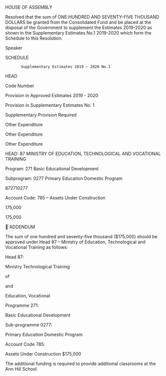 HOUSE OF ASSEMBLY

Resolved  that  the  sum  of  ONE  HUNDRED  AND  SEVENTY-FIVE  THOUSAND  DOLLARS  be
granted  from  the  Consolidated  Fund  and  be  placed  at  the  disposal  of  the  Government  to
supplement the Estimates 2019-2020 as shown in the Supplementary Estimates No.1 2019-2020
which form the Schedule to this Resolution.

Speaker

SCHEDULE

           Supplementary Estimates 2019 – 2020 No.1

HEAD

Code
Number

Provision in
Approved
Estimates
2019 - 2020

Provision in
Supplementary
Estimates
No. 1

Supplementary
Provision
Required

Other
Expenditure

Other
Expenditure

Other
Expenditure

HEAD: 87 MINISTRY OF EDUCATION,
TECHNOLOGICAL AND VOCATIONAL
TRAINING

Program: 271 Basic Educational
Development

Subprogram: 0277 Primary Education
Domestic Program

872710277

Account Code: 785 – Assets Under
Construction

175,000

175,000

           ADDENDUM

 The sum of one hundred and seventy-five thousand ($175,000) should
be approved under Head 87 – Ministry of Education, Technological and
Vocational Training as follows:

Head 87:

Ministry
Technological
Training

of

and

Education,
Vocational

Programme 271:

 Basic Educational Development

Sub-programme 0277:

Primary Education Domestic
Program

Account Code 785:

Assets Under Construction
$175,000

The additional funding is required to provide additional classrooms at the
Ann Hill School.

